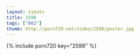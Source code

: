 ```yaml
--- 
layout: sieutv
title: 2598
tags: ["002"]
thumb: http://porn720.net/video/2598/poster.jpg
---
```

{% include porn720 key="2598" %} 
